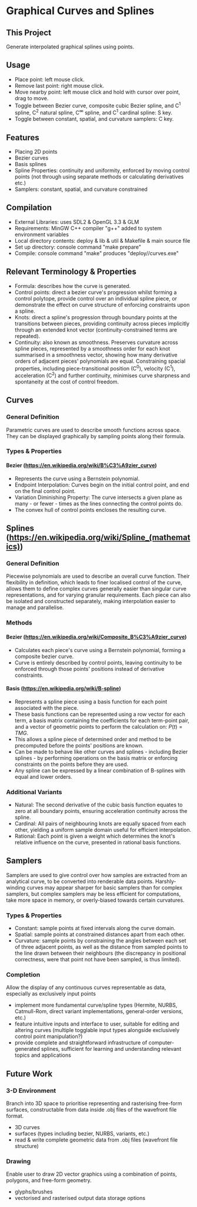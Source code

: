 # Graphical Curves and Splines

## This Project
Generate interpolated graphical splines using points.

## Usage
- Place point: left mouse click.
- Remove last point: right mouse click.
- Move nearby point: left mouse click and hold with cursor over point, drag to move.
- Toggle between Bezier curve, composite cubic Bezier spline, and C<sup>1</sup> spline, C<sup>2</sup> natural spline, C<sup>∞</sup> spline, and C<sup>1</sup> cardinal spline: S key.
- Toggle between constant, spatial, and curvature samplers: C key.

## Features
- Placing 2D points
- Bezier curves
- Basis splines
- Spline Properties: continuity and uniformity, enforced by moving control points (not through using separate methods or calculating derivatives etc.)
- Samplers: constant, spatial, and curvature constrained

## Compilation
- External Libraries: uses SDL2 & OpenGL 3.3 & GLM
- Requirements: MinGW C++ compiler "g++" added to system environment variables
- Local directory contents: deploy & lib & util & Makefile & main source file
- Set up directory: console command "make prepare"
- Compile: console command "make" produces "deploy//curves.exe"

## Relevant Terminology & Properties
- Formula: describes how the curve is generated.
- Control points: direct a bezier curve's progression whilst forming a control polytope, provide control over an individual spline piece, or demonstrate the effect on curve structure of enforcing constraints upon a spline.
- Knots: direct a spline's progression through boundary points at the transitions between pieces, providing continuity across pieces implicitly through an extended knot vector (continuity-constrained terms are repeated).
- Continuity: also known as smoothness. Preserves curvature across spline pieces, represented by a smoothness order for each knot summarised in a smoothness vector, showing how many derivative orders of adjacent pieces' polynomials are equal. Constraining spacial properties, including piece-transitional position (C<sup>0</sup>), velocity (C<sup>1</sup>), acceleration (C<sup>2</sup>) and further continuity, minimises curve sharpness and spontaneity at the cost of control freedom.

## Curves

### General Definition
Parametric curves are used to describe smooth functions across space. They can be displayed graphically by sampling points along their formula.

### Types & Properties

#### Bezier (https://en.wikipedia.org/wiki/B%C3%A9zier_curve)
- Represents the curve using a Bernstein polynomial.
- Endpoint Interpolation: Curves begin on the initial control point, and end on the final control point.
- Variation Diminishing Property: The curve intersects a given plane as many - or fewer - times as the lines connecting the control points do.
- The convex hull of control points encloses the resulting curve.

## Splines (https://en.wikipedia.org/wiki/Spline_(mathematics))

### General Definition
Piecewise polynomials are used to describe an overall curve function. Their flexibility in definition, which leads to finer localised control of the curve, allows them to define complex curves generally easier than singular curve representations, and for varying granular requirements. Each piece can also be isolated and constructed separately, making interpolation easier to manage and parallelise.

### Methods

#### Bezier (https://en.wikipedia.org/wiki/Composite_B%C3%A9zier_curve)
- Calculates each piece's curve using a Bernstein polynomial, forming a composite bezier curve.
- Curve is entirely described by control points, leaving continuity to be enforced through those points' positions instead of derivative constraints.

#### Basis (https://en.wikipedia.org/wiki/B-spline)
- Represents a spline piece using a basis function for each point associated with the piece.
- These basis functions can be represented using a row vector for each term, a basis matrix containing the coefficients for each term-point pair, and a vector of geometric points to perform the calculation on: $P(t) = TMG$.
- This allows a spline piece of determined order and method to be precomputed before the points' positions are known.
- Can be made to behave like other curves and splines - including Bezier splines - by performing operations on the basis matrix or enforcing constraints on the points before they are used.
- Any spline can be expressed by a linear combination of B-splines with equal and lower orders.

### Additional Variants
- Natural: The second derivative of the cubic basis function equates to zero at all boundary points, ensuring acceleration continuity across the spline.
- Cardinal: All pairs of neighbouring knots are equally spaced from each other, yielding a uniform sample domain useful for efficient interpolation.
- Rational: Each point is given a weight which determines the knot's relative influence on the curve, presented in rational basis functions.

## Samplers
Samplers are used to give control over how samples are extracted from an analytical curve, to be converted into renderable data points. Harshly-winding curves may appear sharper for basic samplers than for complex samplers, but complex samplers may be less efficient for computations, take more space in memory, or overly-biased towards certain curvatures.

### Types & Properties
- Constant: sample points at fixed intervals along the curve domain.
- Spatial: sample points at constrained distances apart from each other.
- Curvature: sample points by constraining the angles between each set of three adjacent points, as well as the distance from sampled points to the line drawn between their neighbours (the discrepancy in positional correctness, were that point not have been sampled, is thus limited).

### Completion
Allow the display of any continuous curves representable as data, especially as exclusively input points
- implement more fundamental curve/spline types (Hermite, NURBS, Catmull-Rom, direct variant implementations, general-order versions, etc.)
- feature intuitive inputs and interface to user, suitable for editing and altering curves (multiple togglable input types alongside exclusively control point manipulation?)
- provide complete and straightforward infrastructure of computer-generated splines, sufficient for learning and understanding relevant topics and applications

## Future Work

### 3-D Environment
Branch into 3D space to prioritise representing and rasterising free-form surfaces, constructable from data inside .obj files of the wavefront file format.
- 3D curves
- surfaces (types including bezier, NURBS, variants, etc.)
- read & write complete geometric data from .obj files (wavefront file structure)

### Drawing
Enable user to draw 2D vector graphics using a combination of points, polygons, and free-form geometry.
- glyphs/brushes
- vectorised and rasterised output data storage options